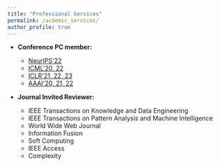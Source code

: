 ```yaml
---
title: "Professional Services"
permalink: /acdemic_services/
author_profile: true
---
```


* **Conference PC member:**
  * [NeurIPS'22](https://neurips.cc/Conferences/2022/) 
  * [ICML'20, 22](https://icml.cc/Conferences/2022) 
  * [ICLR'21, 22, 23](https://iclr.cc/) 
  * [AAAI'20, 21, 22](https://aaai.org/Conferences/AAAI-22/)
  
* **Journal Invited Reviewer:**
  * IEEE Transactions on Knowledge and Data Engineering
  * IEEE Transactions on Pattern Analysis and Machine Intelligence
  * World Wide Web Journal
  * Information Fusion
  * Soft Computing
  * IEEE Access
  * Complexity 
